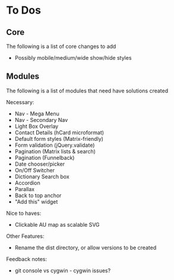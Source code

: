 # To Dos

## Core

The following is a list of core changes to add

* Possibly mobile/medium/wide show/hide styles

## Modules

The following is a list of modules that need have solutions created

Necessary:
* Nav - Mega Menu
* Nav - Secondary Nav
* Light Box Overlay
* Contact Details (hCard microformat)
* Default form styles (Matrix-friendly)
* Form validation (jQuery.validate)
* Pagination (Matrix lists & search)
* Pagination (Funnelback)
* Date chooser/picker
* On/Off Switcher
* Dictionary Search box
* Accordion
* Parallax
* Back to top anchor
* "Add this" widget

Nice to haves:
* Clickable AU map as scalable SVG

Other Features:
* Rename the dist directory, or allow versions to be created

Feedback notes:
* git console vs cygwin - cygwin issues?